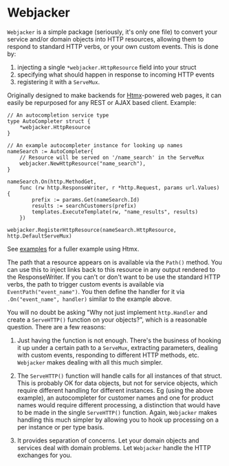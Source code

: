 # Webjacker

`Webjacker` is a simple package (seriously, it's only one file) to convert your service and/or domain objects into HTTP resources, allowing them to respond to standard HTTP verbs, or your own custom events. This is done by: 

1. injecting a single `*webjacker.HttpResource` field into your struct 
2. specifying what should happen in response to incoming HTTP events
3. registering it with a `ServeMux`.

Originally designed to make backends for [Htmx](https://htmx.org/)-powered web pages, it can easily be repurposed for any REST or AJAX based client.
Example:

```
// An autocompletion service type
type AutoCompleter struct {
    *webjacker.HttpResource
}

// An example autocompleter instance for looking up names
nameSearch := AutoCompleter{
    // Resource will be served on '/name_search' in the ServeMux
    webjacker.NewHttpResource("name_search"), 
}

nameSearch.On(http.MethodGet, 
    func (rw http.ResponseWriter, r *http.Request, params url.Values) {
        prefix := params.Get(nameSearch.Id)
        results := searchCustomers(prefix)
        templates.ExecuteTemplate(rw, "name_results", results)
    })

webjacker.RegisterHttpResource(nameSearch.HttpResource, http.DefaultServeMux)
```

See [examples](./example/) for a fuller example using Htmx. 

The path that a resource appears on is available via the `Path()` method. You can use this to inject links back to this resource in any output rendered to the ResponseWriter. If you can't or don't want to be use the standard HTTP verbs, the path to trigger custom events is available via `EventPath("event_name")`. You then define the handler for it via `.On("event_name", handler)` similar to the example above.

You will no doubt be asking "Why not just implement `http.Handler` and create a `ServeHTTP()` function on your objects?", which is a reasonable question. There are a few reasons:

1. Just having the function is not enough. There's the business of hooking it up under a certain path to a `ServeMux`, extracting parameters, dealing with custom events, responding to different HTTP methods, etc. `Webjacker` makes dealing with all this much simpler.

2. The `ServeHTTP()` function will handle calls for all instances of that struct. This is probably OK for data objects, but not for service objects, which require different handling for different instances. Eg (using the above example), an autocompleter for customer names and one for product names would require different processing, a distinction that would have to be made in the single `ServeHTTP()` function. Again, `Webjacker` makes handling this much simpler by allowing you to hook up processing on a per instance or per type basis.

3. It provides separation of concerns. Let your domain objects and services deal with domain problems. Let `Webjacker` handle the HTTP exchanges for you.